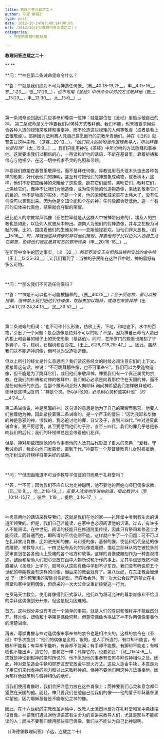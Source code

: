 ```yaml
---
title: 教理问答连载之二十
author: 守望 编辑2
type: post
date: 2012-10-24T07:40:14+00:00
url: /2012/10/24/教理问答连载之二十/
categories:
  - 守望网络期刊第38期

---
```

<!--more-->

**教理问答连载之二十**

** **

**问：**神在第二条诫命里命令什么？

**答：**就是我们绝对不可为神造任何像_（赛__40:18-19,25__，申__4:15-16__，罗__1:23__，徒__17:29__）_，也不可用《圣经》中所命令以外的方式敬拜他_（撒上__15:23__，申__12:30__，太__15:9__）_。

&nbsp;

第一条诫命谈到我们只应事奉和尊崇一位神：就是那位在《圣经》里启示他自己的神。 第二条诫命是关于神要我们以何种方式敬拜他。我们不能，也未被要求用迎合各种人造的规矩来敬拜和事奉神，而不论造这些规矩的人何等敬虔（或者是看上去很敬虔）。耶稣因为法利赛人凭自己意愿而行的宗教斥责他们。神在《旧约》就警告过这种宗教_（见赛__29:13__）_。“他们将人的吩咐当作道理教导人，所以拜我也是枉然”_（太__15:9__）_。我们只能用神在《圣经》中所吩咐的方法敬拜和事奉他。这就要求我们以相信的心，一再读和听他的话语，不断在基督里，靠着祈祷和信心与他相交，在这一切中祈求圣灵的光照和带领。

神要我们直接在基督里敬拜他，而不是拜任何像。异教徒用石头或木头造出各种各样的形象，好代表他们的神明，甚至有时把他们的神想象成动物，或者树木。这样，他们不断把应给神的荣耀给了这些像，跪在它们面前，亲吻它们，敬拜它们，上供给它们。而神不让我们为他造像，或为任何他的创造物造像，来达到敬奉它们的目的。他不是物质的实体，而是一个灵，他的荣耀和威荣实在太伟大了，没有任何像可以表现出来。因为他是全知全能和全在的神。任何像都会贬低他。造一个有形的实体来代表他，结果就会夺取的荣耀。

巴比伦人的宗教常拜偶像（亚伯拉罕就是从这群人中被神带出来的）。埃及人的宗教也是如此，以色列人就被从中带出。迦南人为他们的假神造像，并与之犯极为可耻的罪。比如，围绕着他们的生殖女神——亚斯他禄狂欢。当他们罪大恶极_（创__15:16__）_时，神就因这拜偶像的罪将他们摧毁。神要他的子民以色列人独自生活在那里，免得他们被这极其可恶的罪所污染_（申__20:16-18__）_。

在旷野中金牛的历史事实_（出__32__）_和耶罗波安王在但和伯特利安放的金牛犊_（王上__12:25-33__）_让我们看到了：当神的子民陷在这种罪中时，神的震怒有多么可怕。

&nbsp;

**问：**那么我们不可造任何像吗？

**答：**神是不可以也不可能被描摹的_（赛__40:25__）_；至于受造物，虽可以被描摹，但神禁止我们把他们作成像，存起来加以跪拜，或用它来崇拜神_（出__34:17,23:24,34:13__，民__33:52__）_。

&nbsp;

第二条诫命的用词：“也不可作什么形象，仿佛上天，下地，和地底下，水中的百物，”引出了一个问题：是否造像是绝对不可以的呢？不是，因为神自己命令人造出约柜上和会幕的幔子上的天使形象（基路伯）。同时，在所罗门的殿里也雕刻了许多狮子，牛，棕树，石榴树和百合花_（王上_ _6:29,7:19,29-42__）_。因此，虽然我们决不能造神的像，但可以为受造物造像。

但以上所引的经文是什么意思呢？我们读这些经文的时候必须注意它们的上下文。紧接着这句话，神说：“不可跪拜那些像，也不可事奉它”。我们可以为受造物造像，但不能是为了跪拜它们，或用他们来敬拜神。神要我们有一个真正属灵的宗教。在我们的祈祷和对神的敬拜中，我们的心必须是向着那位住在天国的神，而不是任何有形的东西。当那个撒玛利亚妇人向耶稣 询问神希望我们怎样敬拜他时，耶稣是这样回答的：“神是个灵。所以拜他的，必须用心灵和诚实拜他”_（约__4:24__）_。

第二条诫命说，神是忌邪的神。这句话的意思是他为了自己的荣耀而忌邪。他要人们独尊他为神。因此紧接着第二条诫命的，是一个严正的警告：“因为我耶和华你的神是忌邪的神，恨我的，我必追讨他的罪，自父及子，直到三四代。”神对违反此诫命者，要严厉惩罚，甚至要惩罚他们的子孙，直至三四代。我们的罪几乎总是影 响我们的后代；我们的坏榜样总是会带着他们犯罪。

但是，神对那些按照他的命令事奉他的人及其后代彰显了更大的恩典：“爱我，守我诫命的，我必向他们发慈爱，直到千代。”神要在一个基督徒教育儿女时祝福他，他所树立的好榜样将带来好的结果。

&nbsp;

**问：**但图画难道不可当作教导平信徒的书而悬于礼拜堂吗？

**答：**不可；因为我们不应自以为比神聪明，他不要他的百姓向哑巴偶像求教_（耶__10:8__，哈__2:18-19__）_，反要人活泼地传讲他的道，借此教训人_（罗__10:14-15,17__，彼后__1:19__，提后__3:16-17__）_。

&nbsp;

神愿意用他的话语来教导我们。这就是我们在他的家——礼拜堂中听到有生命的讲道所领受的。但是，我们自己若能读，在家中也必须阅读他的话语。过去，有许多人不能阅读。在中世纪，阅读的技能只在修道院里传授，因此只有祭司和修道士才能阅读。而普通百姓，即所谓的平信徒则不能。这样就产生了一个问题：可不可以在礼拜堂用肖像，比如说先知的像，马利亚的像，基督的像，使徒和后代圣徒的像或雕塑，来教导人们。十四世纪有系列的肖像或雕塑，描绘主耶稣从站在彼拉多前受审直到在各各他山上受难的各个地方和故事。这样的肖像或雕刻作为一种直观描述，鼓励和帮助人们把心思放在画中人物所说和所作的事上。尤其平信徒既然不能直接从《圣经》上学习，就可以从这些肖像中学到不少东西。我们没有听说前五个世纪的早期教会有这样的肖像，但后来的教会就有了。第八世纪，在东正教会里爆发 了一场你死我活的废除肖像运动。而在教会外，有一次大公会议严厉禁止在礼拜堂和家中使用偶像，但后来的一次大公会议重新接受这一行为。

在罗马天主教会，使用肖像得到正式承认。他们以为将可允许的尊崇肖像和不恰当的崇拜这偶像划分开来。但这是极为困难的。

首先，这种划分并没有考虑一个简单的事实，就是人们的尊崇和敬拜并不能截然分开。拜肖像，塑像和十字架是偶像崇拜。但尊崇偶像也挑战了神不许用偶像事奉他的清楚诫命。

再者，尊崇肖像与神对造偶像来事奉神的禁令也是相冲突的。这样的禁令在《圣经》中多次提到：“他们的偶像是金的，银的，是人手所造的。有口却不能言，有眼却不能看；有耳却不能听，有鼻却不能闻；有手却不能摸，有脚却不能走；有喉咙也不能出声。造它的，要和它一样；凡靠它的，也要如此”_（诗__115:4-8__）_。这就是神论到假神的像时所说的。他不愿对他的事奉有任何与拜假神相似之处。因此，神对亚伦造金牛犊和耶罗波安安放金牛怒火万丈。这些人造金牛犊，本意是为了用它们来代表神的能力和以此来敬拜神的。但神不要他们用这种方法事奉他，因为那样他就落到与假神相仿的地步。

当我们使用肖像时，我们会把注意力放在这些肖像上；而神要我们心灵和意念都仰望住在天国的他。而且，神只要我们在他自己给我们的像——他的爱子耶稣基督里仰望他，因为耶稣基督是不能眼见之神的像。

因此，在十六世纪的宗教改革运动中，改教人士激烈地反对在礼拜堂和家中悬挂摆设肖像。神要我们通过对他话语富有生命力的宣讲来教导人们，尤其是那些不能阅读的人；而决不要我们使用那些哑巴偶像。我们决不能认为自己比神聪明。

（《海德堡教理问答》节选，连载之二十）
